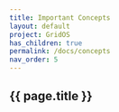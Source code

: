 ```yaml
---
title: Important Concepts
layout: default
project: GridOS
has_children: true
permalink: /docs/concepts
nav_order: 5
---
```


## {{ page.title }}
